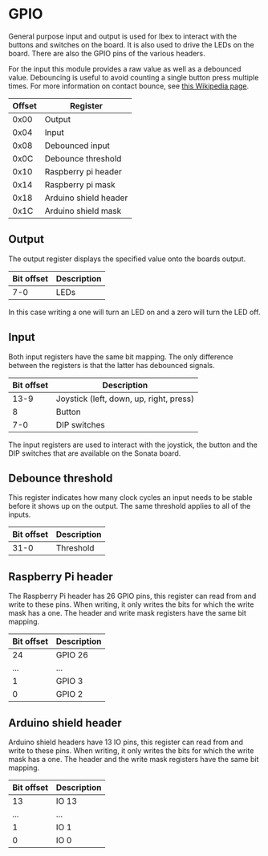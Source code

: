 # GPIO

General purpose input and output is used for Ibex to interact with the buttons and switches on the board.
It is also used to drive the LEDs on the board.
There are also the GPIO pins of the various headers.

For the input this module provides a raw value as well as a debounced value.
Debouncing is useful to avoid counting a single button press multiple times.
For more information on contact bounce, see [this Wikipedia page](https://en.wikipedia.org/wiki/Switch#Contact_bounce).

| Offset | Register |
|--------|----------|
| 0x00   | Output   |
| 0x04   | Input    |
| 0x08   | Debounced input |
| 0x0C   | Debounce threshold |
| 0x10   | Raspberry pi header |
| 0x14   | Raspberry pi mask |
| 0x18   | Arduino shield header |
| 0x1C   | Arduino shield mask |

## Output

The output register displays the specified value onto the boards output.

| Bit offset | Description |
|------------|-------------|
| 7-0        | LEDs        |

In this case writing a one will turn an LED on and a zero will turn the LED off.

## Input

Both input registers have the same bit mapping.
The only difference between the registers is that the latter has debounced signals.

| Bit offset | Description |
|------------|-------------|
| 13-9       | Joystick (left, down, up, right, press) |
| 8          | Button |
| 7-0        | DIP switches |

The input registers are used to interact with the joystick, the button and the DIP switches that are available on the Sonata board.

## Debounce threshold

This register indicates how many clock cycles an input needs to be stable before it shows up on the output.
The same threshold applies to all of the inputs.

| Bit offset | Description |
|------------|-------------|
| 31-0       | Threshold   |

## Raspberry Pi header

The Raspberry Pi header has 26 GPIO pins, this register can read from and write to these pins.
When writing, it only writes the bits for which the write mask has a one.
The header and write mask registers have the same bit mapping.

| Bit offset | Description |
|------------|-------------|
|  24        | GPIO 26     |
| ...        | ...         |
|   1        | GPIO  3     |
|   0        | GPIO  2     |

## Arduino shield header

Arduino shield headers have 13 IO pins, this register can read from and write to these pins.
When writing, it only writes the bits for which the write mask has a one.
The header and the write mask registers have the same bit mapping.

| Bit offset | Description |
|------------|-------------|
|  13        | IO 13       |
| ...        | ...         |
|   1        | IO  1       |
|   0        | IO  0       |
